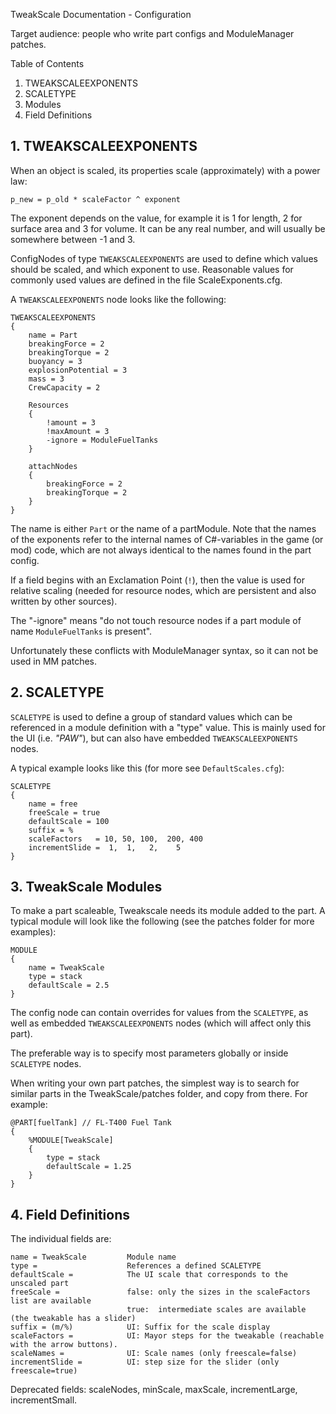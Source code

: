 TweakScale Documentation - Configuration

Target audience: people who write part configs and ModuleManager patches. 

Table of Contents

1. TWEAKSCALEEXPONENTS
2. SCALETYPE
3. Modules
4. Field Definitions


## 1.	TWEAKSCALEEXPONENTS

When an object is scaled, its properties scale (approximately) with a power law:

	p_new = p_old * scaleFactor ^ exponent

The exponent depends on the value, for example it is 1 for length, 2 for surface area and 3 for volume. It can be any real number, and will usually be somewhere between -1 and 3. 

ConfigNodes of type `TWEAKSCALEEXPONENTS` are used to define which values should be scaled, and which exponent to use. Reasonable values for commonly used values are defined in the file ScaleExponents.cfg. 

A `TWEAKSCALEEXPONENTS` node looks like the following:

    TWEAKSCALEEXPONENTS
    {
        name = Part
        breakingForce = 2
        breakingTorque = 2
        buoyancy = 3
        explosionPotential = 3
        mass = 3
        CrewCapacity = 2
    
        Resources
        {
            !amount = 3
            !maxAmount = 3
            -ignore = ModuleFuelTanks
        }
    
        attachNodes
        {
            breakingForce = 2
            breakingTorque = 2
        }
    }

The name is either `Part` or the name of a partModule. Note that the names of the exponents refer to the internal names of C#-variables in the game (or mod) code, which are not always identical to the names found in the part config. 

If a field begins with an Exclamation Point (`!`), then the value is used for relative scaling (needed for resource nodes, which are persistent and also written by other sources). 

The "-ignore" means "do not touch resource nodes if a part module of name `ModuleFuelTanks` is present". 

Unfortunately these conflicts with ModuleManager syntax, so it can not be used in MM patches. 

## 2.	SCALETYPE

`SCALETYPE` is used to define a group of standard values which can be referenced in a module definition with a "type" value. This is mainly used for the UI (i.e. *"PAW"*), but can also have embedded `TWEAKSCALEEXPONENTS` nodes. 

A typical example looks like this (for more see `DefaultScales.cfg`):

    SCALETYPE
    {
        name = free
        freeScale = true
        defaultScale = 100
        suffix = %
        scaleFactors   = 10, 50, 100,  200, 400
        incrementSlide =  1,  1,   2,    5
    }


## 3.	TweakScale Modules

To make a part scaleable, Tweakscale needs its module added to the part. A typical 
module will look like the following (see the patches folder for more examples):

    MODULE
    {
        name = TweakScale
        type = stack
        defaultScale = 2.5
    }

The config node can contain overrides for values from the `SCALETYPE`, as well as embedded `TWEAKSCALEEXPONENTS` nodes (which will affect only this part).

The preferable way is to specify most parameters globally or inside `SCALETYPE` nodes. 

When writing your own part patches, the simplest way is to search for similar parts in the TweakScale/patches folder, and copy from there. For example: 

    @PART[fuelTank] // FL-T400 Fuel Tank
    {
        %MODULE[TweakScale]
        {
            type = stack
            defaultScale = 1.25
        }
    }


## 4.	Field Definitions

The individual fields are:

    name = TweakScale         Module name
    type =                    References a defined SCALETYPE
    defaultScale =            The UI scale that corresponds to the unscaled part
    freeScale =               false: only the sizes in the scaleFactors list are available
                              true:  intermediate scales are available (the tweakable has a slider)
    suffix = (m/%)            UI: Suffix for the scale display
    scaleFactors =            UI: Mayor steps for the tweakable (reachable with the arrow buttons). 
    scaleNames =              UI: Scale names (only freescale=false)
    incrementSlide =          UI: step size for the slider (only freescale=true)

Deprecated fields: scaleNodes, minScale, maxScale, incrementLarge, incrementSmall.
